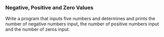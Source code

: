 ### Negative, Positive and Zero Values

Write a program that inputs five numbers and determines
and prints the number of negative numbers input, the number of positive numbers input and
the number of zeros input.